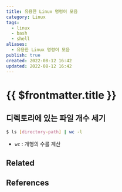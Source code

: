 ```yaml
---
title: 유용한 Linux 명령어 모음
category: Linux
tags:
  - linux
  - bash
  - shell
aliases:
  - 유용한 Linux 명령어 모음
publish: true
created: 2022-08-12 16:42
updated: 2022-08-12 16:42
---
```


# {{ $frontmatter.title }}

## 디렉토리에 있는 파일 개수 세기

```sh
$ ls [directory-path] | wc -l
```

- `wc` : 개행의 수를 계산

## Related

## References
